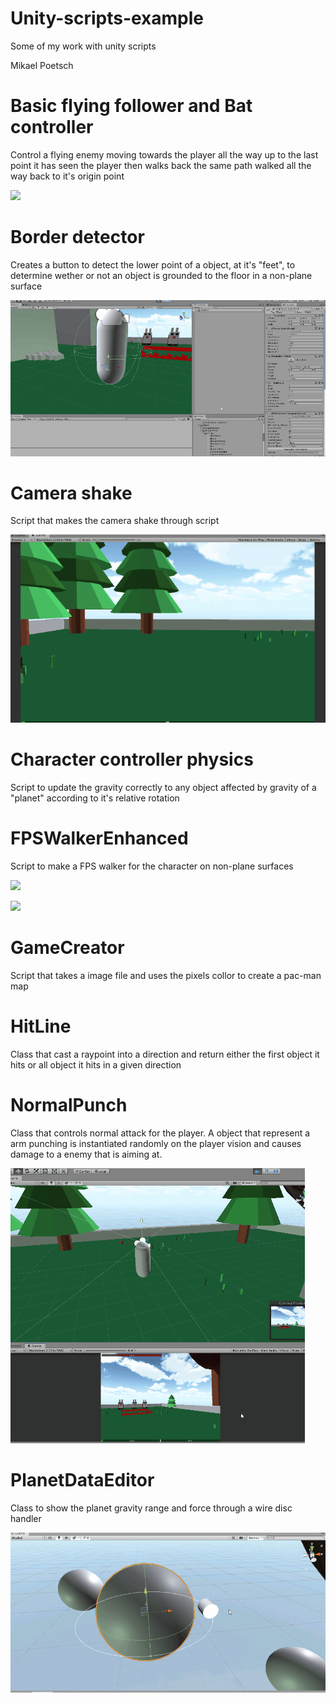 # Unity-scripts-example
Some of my work with unity scripts

Mikael Poetsch

# Basic flying follower and Bat controller
Control a flying enemy moving towards the player all the way up to the last point it has seen the player then walks back the same path walked all the way back to it's origin point

![](BatController.gif)

# Border detector
Creates a button to detect the lower point of a object, at it's "feet", to determine wether or not an object is grounded to the floor in a non-plane surface

![](BorderDetector.gif)

# Camera shake
Script that makes the camera shake through script

![](CameraShake.gif)

# Character controller physics
Script to update the gravity correctly to any object affected by gravity of a "planet" according to it's relative rotation

# FPSWalkerEnhanced
Script to make a FPS walker for the character on non-plane surfaces

![](FPSWalker1.gif)

![](FPSWalker2.gif)

# GameCreator
Script that takes a image file and uses the pixels collor to create a pac-man map

# HitLine
Class that cast a raypoint into a direction and return either the first object it hits or all object it hits in a given direction

# NormalPunch
Class that controls normal attack for the player. A object that represent a arm punching is instantiated randomly on the player vision and causes damage to a enemy that is aiming at.

![](Punches.gif)

# PlanetDataEditor
Class to show the planet gravity range and force through a wire disc handler

![](PlanetDataEditor.gif)
